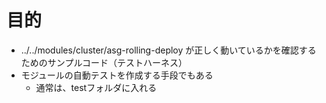 # 目的

- ../../modules/cluster/asg-rolling-deploy が正しく動いているかを確認するためのサンプルコード（テストハーネス）
- モジュールの自動テストを作成する手段でもある
  - 通常は、testフォルダに入れる
